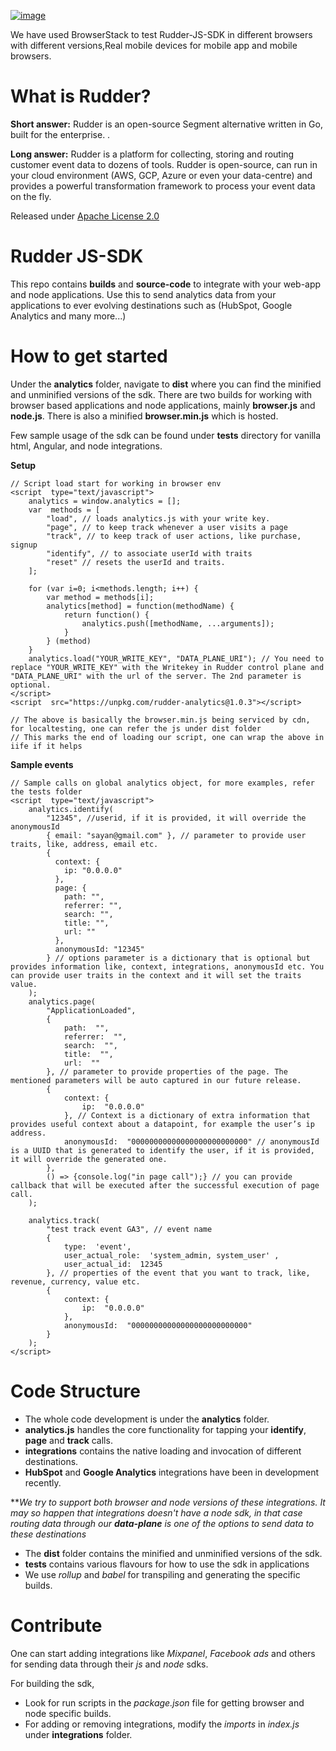 <a href="https://www.browserstack.com"><img src="https://ci3.googleusercontent.com/proxy/fRtKCNzBZpi9ih7yLQjPyjk7A9PxqJSiy1dTNOrILhk96t0fWP7SRzPd4Hn5mtbbUBydy4zbFkokhaIAs_i98IYStoc64CUjt6bgJnR3J4lRKrZyT3L7N-M7sWO8eXnpWNTQr0cn6CaZ_euFxzzQ1937Zoef_Y7tJuEN_45xzBCoxzu_418PSbZIAY9XSJDQkI_gkqiGN0G9DXpjg89Hgp7Qg3A8CwK0nw6Tv7LudmtFxNmZffIeus-Av_QQZNdumU4I0mOtrSA7z-xrPtmxlGowDkVKIMkxVk_keFoSPFUUcx8ZrHf9I7YBZB1VQUQaovzwCMfckYgNc8dejLIoUx6f_zhSdOzgFNM=s0-d-e1-ft#https://attachment.freshdesk.com/inline/attachment?token=eyJ0eXAiOiJKV1QiLCJhbGciOiJIUzI1NiJ9.eyJpZCI6NDgwMTI3MDkyMjUsImRvbWFpbiI6ImJyb3dzZXJzdGFja2hlbHAuZnJlc2hkZXNrLmNvbSIsImFjY291bnRfaWQiOjExOTkzNjV9.C2upqj448UbAjOSoYmKEHiJ016DthbCU5XIEd-4jFJY" alt="image" title="image"></a>

We have used BrowserStack to test Rudder-JS-SDK in different browsers with different versions,Real mobile devices for mobile app and mobile browsers.

# What is Rudder?

**Short answer:** 
Rudder is an open-source Segment alternative written in Go, built for the enterprise. .

**Long answer:** 
Rudder is a platform for collecting, storing and routing customer event data to dozens of tools. Rudder is open-source, can run in your cloud environment (AWS, GCP, Azure or even your data-centre) and provides a powerful transformation framework to process your event data on the fly.

Released under [Apache License 2.0](https://www.apache.org/licenses/LICENSE-2.0)


# Rudder JS-SDK

This repo contains **builds** and **source-code** to integrate with your web-app and node applications. Use this to send analytics data from your applications to ever evolving destinations such as (HubSpot, Google Analytics and many more...)


# How to get started

Under the **analytics** folder, navigate to **dist** where you can find the minified and unminified versions of the sdk. There are two builds for working with browser based applications and node applications, mainly **browser.js** and **node.js**. There is also a minified **browser.min.js** which is hosted.

Few sample usage of the sdk can be found under **tests** directory for vanilla html, Angular, and node integrations.

**Setup**
```
// Script load start for working in browser env
<script  type="text/javascript">
	analytics = window.analytics = [];
	var  methods = [
		"load", // loads analytics.js with your write key.
		"page", // to keep track whenever a user visits a page 
		"track", // to keep track of user actions, like purchase, signup 
		"identify", // to associate userId with traits 
		"reset" // resets the userId and traits.
	];

	for (var i=0; i<methods.length; i++) {
		var method = methods[i];
		analytics[method] = function(methodName) {
			return function() {
				analytics.push([methodName, ...arguments]);
			}
		} (method)
	}
	analytics.load("YOUR_WRITE_KEY", "DATA_PLANE_URI"); // You need to replace "YOUR_WRITE_KEY" with the Writekey in Rudder control plane and "DATA_PLANE_URI" with the url of the server. The 2nd parameter is optional.
</script>
<script  src="https://unpkg.com/rudder-analytics@1.0.3"></script>

// The above is basically the browser.min.js being serviced by cdn, for localtesting, one can refer the js under dist folder
// This marks the end of loading our script, one can wrap the above in iife if it helps
```
**Sample events**
```
// Sample calls on global analytics object, for more examples, refer the tests folder
<script  type="text/javascript">
	analytics.identify(
        "12345", //userid, if it is provided, it will override the anonymousId
        { email: "sayan@gmail.com" }, // parameter to provide user traits, like, address, email etc.
        {
          context: {
            ip: "0.0.0.0"
          },
          page: {
            path: "",
            referrer: "",
            search: "",
            title: "",
            url: ""
          },
          anonymousId: "12345" 
        } // options parameter is a dictionary that is optional but provides information like, context, integrations, anonymousId etc. You can provide user traits in the context and it will set the traits value.
    );
	analytics.page(
		"ApplicationLoaded",
		{
			path:  "",
			referrer:  "",
			search:  "",
			title:  "",
			url:  ""
		}, // parameter to provide properties of the page. The mentioned parameters will be auto captured in our future release.
		{
			context: {
				ip:  "0.0.0.0"
			}, // Context is a dictionary of extra information that provides useful context about a datapoint, for example the user’s ip address.
			anonymousId:  "00000000000000000000000000" // anonymousId is a UUID that is generated to identify the user, if it is provided, it will override the generated one.
		}, 
		() => {console.log("in page call");} // you can provide callback that will be executed after the successful execution of page call.
	);

	analytics.track(
		"test track event GA3", // event name
		{
			type:  'event',
			user_actual_role:  'system_admin, system_user' ,
			user_actual_id:  12345
		}, // properties of the event that you want to track, like, revenue, currency, value etc.
		{
			context: {
				ip:  "0.0.0.0"
			},
			anonymousId:  "00000000000000000000000000"
		}
	);
</script>
```


# Code Structure

- The whole code development is under the **analytics** folder.
-  **analytics.js** handles the core functionality for tapping your **identify**, **page** and **track** calls.
-  **integrations** contains the native loading and invocation of different destinations.
-  **HubSpot** and **Google Analytics** integrations have been in development recently.

***We try to support both browser and node versions of these integrations. It may so happen that integrations doesn't have a node sdk, in that case routing data through our **data-plane** is one of the options to send data to these destinations*

- The **dist** folder contains the minified and unminified versions of the sdk.
-  **tests** contains various flavours for how to use the sdk in applications
- We use *rollup* and *babel* for transpiling and generating the specific builds.


# Contribute

One can start adding integrations like *Mixpanel*, *Facebook ads* and others for sending data through their *js* and *node* sdks.

For building the sdk,
- Look for run scripts in the *package.json* file for getting browser and node specific builds.
- For adding or removing integrations, modify the *imports* in *index.js* under **integrations** folder.
